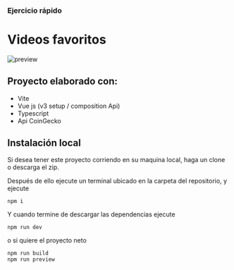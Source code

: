 
### Ejercicio rápido
# Videos favoritos

![preview](https://i.imgur.com/0GNJgxF.png)

## Proyecto elaborado con:
- Vite
- Vue js (v3 setup / composition Api) 
- Typescript
- Api CoinGecko

## Instalación local
Si desea tener este proyecto corriendo en su maquina local, haga un clone o descarga el zip.

Después de ello ejecute un terminal ubicado en la carpeta del repositorio, y ejecute

```
npm i
```

Y cuando termine de descargar las dependencias ejecute

```
npm run dev
```
o si quiere el proyecto neto

```
npm run build
npm run preview
```

